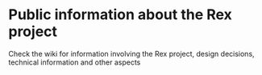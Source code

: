 # Public information about the Rex project

Check the wiki for information involving the Rex project, design decisions, technical information and other aspects
